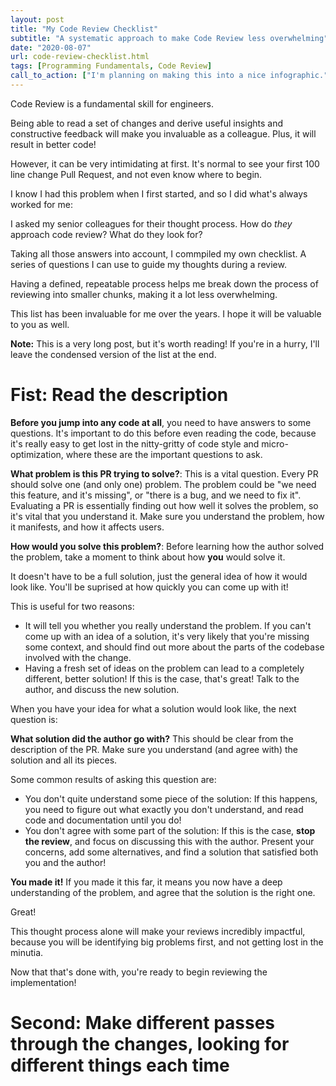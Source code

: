 ```yaml
---
layout: post
title: "My Code Review Checklist"
subtitle: "A systematic approach to make Code Review less overwhelming"
date: "2020-08-07"
url: code-review-checklist.html
tags: [Programming Fundamentals, Code Review]
call_to_action: ["I'm planning on making this into a nice infographic.", "Subscribe to get notified when that happens."]
---
```


Code Review is a fundamental skill for engineers.

Being able to read a set of changes and derive useful insights and constructive feedback will make you invaluable as a colleague. Plus, it will result in better code!

However, it can be very intimidating at first. It's normal to see your first 100 line change Pull Request, and not even know where to begin.

I know I had this problem when I first started, and so I did what's always worked for me:

I asked my senior colleagues for their thought process. How do _they_ approach code review? What do they look for?

Taking all those answers into account, I commpiled my own checklist. A series of questions I can use to guide my thoughts during a review.

Having a defined, repeatable process helps me break down the process of reviewing into smaller chunks, making it a lot less overwhelming.

This list has been invaluable for me over the years. I hope it will be valuable to you as well.

**Note:** This is a very long post, but it's worth reading! If you're in a hurry, I'll leave the condensed version of the list at the end.

# Fist: Read the description

**Before you jump into any code at all**, you need to have answers to some questions. It's important to do this before even reading the code, because it's really easy to get lost in the nitty-gritty of code style and micro-optimization, where these are the important questions to ask.

**What problem is this PR trying to solve?**:
This is a vital question. Every PR should solve one (and only one) problem.
The problem could be "we need this feature, and it's missing", or "there is a bug, and we need to fix it".
Evaluating a PR is essentially finding out how well it solves the problem, so it's vital that you understand it.
Make sure you understand the problem, how it manifests, and how it affects users.
  
**How would you solve this problem?**:
Before learning how the author solved the problem, take a moment to think about how **you** would solve it. 

It doesn't have to be a full solution, just the general idea of how it would look like. You'll be suprised at how quickly you can come up with it!

This is useful for two reasons:
- It will tell you whether you really understand the problem. If you can't come up with an idea of a solution, it's very likely that you're missing some context, and should find out more about the parts of the codebase involved with the change.
- Having a fresh set of ideas on the problem can lead to a completely different, better solution! If this is the case, that's great! Talk to the author, and discuss the new solution.

When you have your idea for what a solution would look like, the next question is:

**What solution did the author go with?**
This should be clear from the description of the PR. Make sure you understand (and agree with) the solution and all its pieces.

Some common results of asking this question are:
- You don't quite understand some piece of the solution: If this happens, you need to figure out what exactly you don't understand, and read code and documentation until you do!
- You don't agree with some part of the solution: If this is the case, **stop the review**, and focus on discussing this with the author. Present your concerns, add some alternatives, and find a solution that satisfied both you and the author!

**You made it!**
If you made it this far, it means you now have a deep understanding of the problem, and agree that the solution is the right one.

Great!

This thought process alone will make your reviews incredibly impactful, because you will be identifying big problems first, and not getting lost in the minutia.

Now that that's done with, you're ready to begin reviewing the implementation!

# Second: Make different passes through the changes, looking for different things each time



